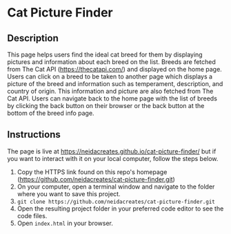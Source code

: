 # Cat Picture Finder
## Description
This page helps users find the ideal cat breed for them by displaying pictures and information about each breed on the list. Breeds are fetched from The Cat API (https://thecatapi.com/) and displayed on the home page. Users can click on a breed to be taken to another page which displays a picture of the breed and information such as temperament, description, and country of origin. This information and picture are also fetched from The Cat API. Users can navigate back to the home page with the list of breeds by clicking the back button on their browser or the back button at the bottom of the breed info page.
## Instructions
The page is live at https://neidacreates.github.io/cat-picture-finder/ but if you want to interact with it on your local computer, follow the steps below.
1. Copy the HTTPS link found on this repo's homepage (https://github.com/neidacreates/cat-picture-finder.git)
2. On your computer, open a terminal window and navigate to the folder where you want to save this project. 
3. `git clone https://github.com/neidacreates/cat-picture-finder.git`
4. Open the resulting project folder in your preferred code editor to see the code files.
5. Open `index.html` in your browser.